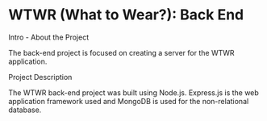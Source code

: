 # WTWR (What to Wear?): Back End

Intro - About the Project

The back-end project is focused on creating a server for the WTWR application.

Project Description

The WTWR back-end project was built using Node.js. Express.js is the web application framework used and MongoDB is used for the non-relational database.
